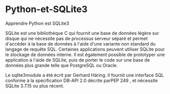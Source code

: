 # Python-et-SQLite3
Apprendre Python est SQLite3

SQLite est une bibliothèque C qui fournit une base de données légère sur disque qui ne nécessite pas de processus serveur séparé et permet d'accéder à la base de données à l'aide d'une variante non standard du langage de requête SQL. Certaines applications peuvent utiliser SQLite pour le stockage de données interne. Il est également possible de prototyper une application à l'aide de SQLite, puis de porter le code sur une base de données plus grande telle que PostgreSQL ou Oracle.

Le sqlite3module a été écrit par Gerhard Häring. Il fournit une interface SQL conforme à la spécification DB-API 2.0 décrite parPEP 249 , et nécessite SQLite 3.7.15 ou plus récent.
